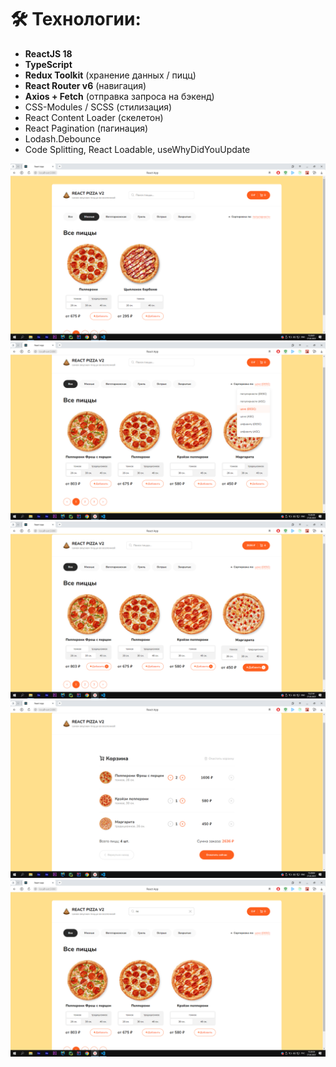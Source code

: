 # 🛠 Технологии:

- **ReactJS 18**
- **TypeScript**
- **Redux Toolkit** (хранение данных / пицц)
- **React Router v6** (навигация)
- **Axios + Fetch** (отправка запроса на бэкенд)
- CSS-Modules / SCSS (стилизация)
- React Content Loader (скелетон)
- React Pagination (пагинация)
- Lodash.Debounce
- Code Splitting, React Loadable, useWhyDidYouUpdate


![Screenshot 1](https://github.com/quack21/pizza/raw/main/1.png)
![Screenshot 1](https://github.com/quack21/pizza/raw/main/2.png)
![Screenshot 1](https://github.com/quack21/pizza/raw/main/3.png)
![Screenshot 1](https://github.com/quack21/pizza/raw/main/4.png)
![Screenshot 1](https://github.com/quack21/pizza/raw/main/5.png)
